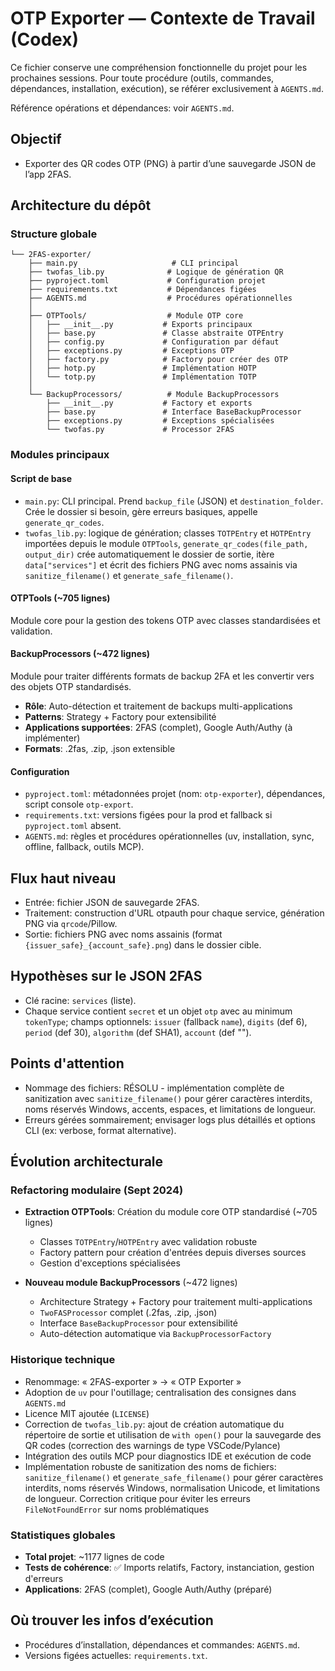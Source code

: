 # OTP Exporter — Contexte de Travail (Codex)

Ce fichier conserve une compréhension fonctionnelle du projet pour les prochaines sessions. Pour toute procédure (outils, commandes, dépendances, installation, exécution), se référer exclusivement à `AGENTS.md`.

Référence opérations et dépendances: voir `AGENTS.md`.

## Objectif
- Exporter des QR codes OTP (PNG) à partir d’une sauvegarde JSON de l’app 2FAS.

## Architecture du dépôt

### Structure globale
```
└── 2FAS-exporter/
    ├── main.py                     # CLI principal
    ├── twofas_lib.py              # Logique de génération QR
    ├── pyproject.toml             # Configuration projet
    ├── requirements.txt           # Dépendances figées
    ├── AGENTS.md                  # Procédures opérationnelles
    │
    ├── OTPTools/                  # Module OTP core
    │   ├── __init__.py           # Exports principaux
    │   ├── base.py               # Classe abstraite OTPEntry
    │   ├── config.py             # Configuration par défaut
    │   ├── exceptions.py         # Exceptions OTP
    │   ├── factory.py            # Factory pour créer des OTP
    │   ├── hotp.py               # Implémentation HOTP
    │   └── totp.py               # Implémentation TOTP
    │
    └── BackupProcessors/          # Module BackupProcessors
        ├── __init__.py           # Factory et exports
        ├── base.py               # Interface BaseBackupProcessor
        ├── exceptions.py         # Exceptions spécialisées
        └── twofas.py             # Processor 2FAS
```

### Modules principaux

#### Script de base
- `main.py`: CLI principal. Prend `backup_file` (JSON) et `destination_folder`. Crée le dossier si besoin, gère erreurs basiques, appelle `generate_qr_codes`.
- `twofas_lib.py`: logique de génération; classes `TOTPEntry` et `HOTPEntry` importées depuis le module `OTPTools`, `generate_qr_codes(file_path, output_dir)` crée automatiquement le dossier de sortie, itère `data["services"]` et écrit des fichiers PNG avec noms assainis via `sanitize_filename()` et `generate_safe_filename()`.

#### OTPTools (~705 lignes)
Module core pour la gestion des tokens OTP avec classes standardisées et validation.

#### BackupProcessors (~472 lignes)
Module pour traiter différents formats de backup 2FA et les convertir vers des objets OTP standardisés.
- **Rôle**: Auto-détection et traitement de backups multi-applications
- **Patterns**: Strategy + Factory pour extensibilité
- **Applications supportées**: 2FAS (complet), Google Auth/Authy (à implémenter)
- **Formats**: .2fas, .zip, .json extensible

#### Configuration
- `pyproject.toml`: métadonnées projet (nom: `otp-exporter`), dépendances, script console `otp-export`.
- `requirements.txt`: versions figées pour la prod et fallback si `pyproject.toml` absent.
- `AGENTS.md`: règles et procédures opérationnelles (uv, installation, sync, offline, fallback, outils MCP).

## Flux haut niveau
- Entrée: fichier JSON de sauvegarde 2FAS.
- Traitement: construction d'URL otpauth pour chaque service, génération PNG via `qrcode`/Pillow.
- Sortie: fichiers PNG avec noms assainis (format `{issuer_safe}_{account_safe}.png`) dans le dossier cible.

## Hypothèses sur le JSON 2FAS
- Clé racine: `services` (liste).
- Chaque service contient `secret` et un objet `otp` avec au minimum `tokenType`; champs optionnels: `issuer` (fallback `name`), `digits` (def 6), `period` (def 30), `algorithm` (def SHA1), `account` (def "").

## Points d'attention
- Nommage des fichiers: RÉSOLU - implémentation complète de sanitization avec `sanitize_filename()` pour gérer caractères interdits, noms réservés Windows, accents, espaces, et limitations de longueur.
- Erreurs gérées sommairement; envisager logs plus détaillés et options CLI (ex: verbose, format alternative).

## Évolution architecturale

### Refactoring modulaire (Sept 2024)
- **Extraction OTPTools**: Création du module core OTP standardisé (~705 lignes)
  - Classes `TOTPEntry`/`HOTPEntry` avec validation robuste
  - Factory pattern pour création d'entrées depuis diverses sources
  - Gestion d'exceptions spécialisées

- **Nouveau module BackupProcessors** (~472 lignes)
  - Architecture Strategy + Factory pour traitement multi-applications
  - `TwoFASProcessor` complet (.2fas, .zip, .json)
  - Interface `BaseBackupProcessor` pour extensibilité
  - Auto-détection automatique via `BackupProcessorFactory`

### Historique technique
- Renommage: « 2FAS-exporter » → « OTP Exporter »
- Adoption de `uv` pour l'outillage; centralisation des consignes dans `AGENTS.md`
- Licence MIT ajoutée (`LICENSE`)
- Correction de `twofas_lib.py`: ajout de création automatique du répertoire de sortie et utilisation de `with open()` pour la sauvegarde des QR codes (correction des warnings de type VSCode/Pylance)
- Intégration des outils MCP pour diagnostics IDE et exécution de code
- Implémentation robuste de sanitization des noms de fichiers: `sanitize_filename()` et `generate_safe_filename()` pour gérer caractères interdits, noms réservés Windows, normalisation Unicode, et limitations de longueur. Correction critique pour éviter les erreurs `FileNotFoundError` sur noms problématiques

### Statistiques globales
- **Total projet**: ~1177 lignes de code
- **Tests de cohérence**: ✅ Imports relatifs, Factory, instanciation, gestion d'erreurs
- **Applications**: 2FAS (complet), Google Auth/Authy (préparé)

## Où trouver les infos d’exécution
- Procédures d’installation, dépendances et commandes: `AGENTS.md`.
- Versions figées actuelles: `requirements.txt`.


